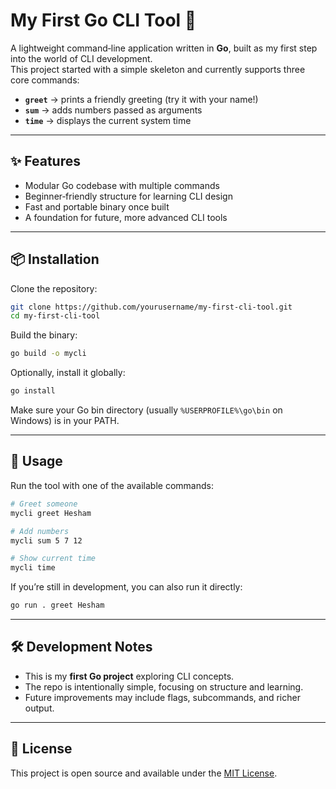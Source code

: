 # My First Go CLI Tool 🚀

A lightweight command‑line application written in **Go**, built as my first step into the world of CLI development.  
This project started with a simple skeleton and currently supports three core commands:

- **`greet`** → prints a friendly greeting (try it with your name!)  
- **`sum`** → adds numbers passed as arguments  
- **`time`** → displays the current system time  

---

## ✨ Features
- Modular Go codebase with multiple commands
- Beginner‑friendly structure for learning CLI design
- Fast and portable binary once built
- A foundation for future, more advanced CLI tools

---

## 📦 Installation

Clone the repository:
```bash
git clone https://github.com/yourusername/my-first-cli-tool.git
cd my-first-cli-tool
```

Build the binary:
```bash
go build -o mycli
```

Optionally, install it globally:
```bash
go install
```

Make sure your Go bin directory (usually `%USERPROFILE%\go\bin` on Windows) is in your PATH.

---

## 🚀 Usage

Run the tool with one of the available commands:

```bash
# Greet someone
mycli greet Hesham

# Add numbers
mycli sum 5 7 12

# Show current time
mycli time
```

If you’re still in development, you can also run it directly:
```bash
go run . greet Hesham
```

---

## 🛠️ Development Notes
- This is my **first Go project** exploring CLI concepts.
- The repo is intentionally simple, focusing on structure and learning.
- Future improvements may include flags, subcommands, and richer output.

---

## 📜 License
This project is open source and available under the [MIT License](LICENSE).
